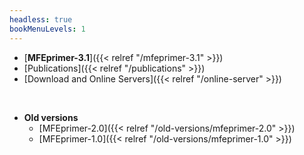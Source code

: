 ```yaml
---
headless: true
bookMenuLevels: 1
---
```


 - [**MFEprimer-3.1**]({{< relref "/mfeprimer-3.1" >}})
 - [Publications]({{< relref "/publications" >}})
 - [Download and Online Servers]({{< relref "/online-server" >}})

<br>

 - **Old versions**
   - [MFEprimer-2.0]({{< relref "/old-versions/mfeprimer-2.0" >}})
   - [MFEprimer-1.0]({{< relref "/old-versions/mfeprimer-1.0" >}})
 